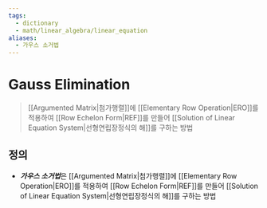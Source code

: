 ```yaml
---
tags:
  - dictionary
  - math/linear_algebra/linear_equation
aliases:
  - 가우스 소거법
---
```

# Gauss Elimination
> [[Argumented Matrix|첨가행렬]]에 [[Elementary Row Operation|ERO]]를 적용하여 [[Row Echelon Form|REF]]를 만들어 [[Solution of Linear Equation System|선형연립장정식의 해]]를 구하는 방법
## 정의
+ ***가우스 소거법***은 [[Argumented Matrix|첨가행렬]]에 [[Elementary Row Operation|ERO]]를 적용하여 [[Row Echelon Form|REF]]를 만들어 [[Solution of Linear Equation System|선형연립장정식의 해]]를 구하는 방법